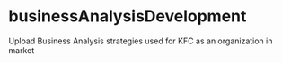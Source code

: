 # businessAnalysisDevelopment
Upload Business Analysis strategies used for KFC as an organization in market
